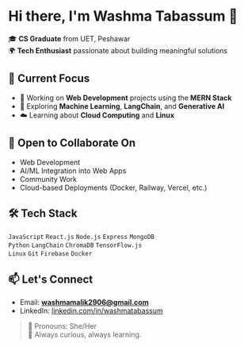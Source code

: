 # Hi there, I'm Washma Tabassum 👋

🎓 **CS Graduate** from UET, Peshawar  
🌍 **Tech Enthusiast** passionate about building meaningful solutions

## 🚀 Current Focus
- 🔭 Working on **Web Development** projects using the **MERN Stack**
- 🧠 Exploring **Machine Learning**, **LangChain**, and **Generative AI**
- ☁️ Learning about **Cloud Computing** and **Linux**

## 🤝 Open to Collaborate On
- Web Development 
- AI/ML Integration into Web Apps
- Community Work
- Cloud-based Deployments (Docker, Railway, Vercel, etc.)

## 🛠️ Tech Stack
`JavaScript` `React.js` `Node.js` `Express` `MongoDB`  
`Python` `LangChain` `ChromaDB` `TensorFlow.js`  
`Linux` `Git` `Firebase` `Docker`

## 📫 Let's Connect
- Email: **washmamalik2906@gmail.com**
- LinkedIn: [linkedin.com/in/washmatabassum](https://linkedin.com/in/washma-tabassum)

> 🧕 Pronouns: She/Her  
> 🌱 Always curious, always learning.



